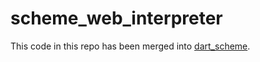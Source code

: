 # scheme_web_interpreter

This code in this repo has been merged into [dart_scheme](https://github.com/Cal-CS-61A-Staff/dart_scheme).
